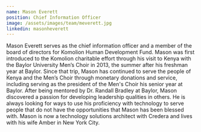 ```yaml
---
name: Mason Everett
position: Chief Information Officer
image: /assets/images/team/meverett.jpg
linkedin: masonheverett
---
```


Mason Everett serves as the chief information officer and a member of the board of directors for Komolion Human Development Fund. Mason was first introduced to the Komolion charitable effort through his visit to Kenya with the Baylor University Men’s Choir in 2013, the summer after his freshman year at Baylor. Since that trip, Mason has continued to serve the people of Kenya and the Men’s Choir through monetary donations and service, including serving as the president of the Men's Choir his senior year at Baylor. After being mentored by Dr. Randall Bradley at Baylor, Mason discovered a passion for developing leadership qualities in others. He is always looking for ways to use his proficiency with technology to serve people that do not have the opportunities that Mason has been blessed with. Mason is now a technology solutions architect with Credera and lives with his wife Amber in New York City.
